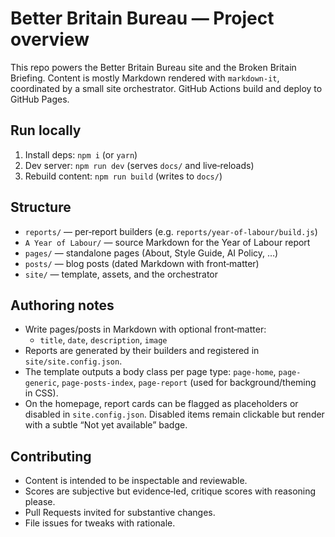 # Better Britain Bureau — Project overview

This repo powers the Better Britain Bureau site and the Broken Britain Briefing. Content is mostly Markdown rendered with `markdown-it`, coordinated by a small site orchestrator. GitHub Actions build and deploy to GitHub Pages.

## Run locally

1) Install deps: `npm i` (or `yarn`)
2) Dev server: `npm run dev` (serves `docs/` and live‑reloads)
3) Rebuild content: `npm run build` (writes to `docs/`)

## Structure

- `reports/` — per‑report builders (e.g. `reports/year-of-labour/build.js`)
- `A Year of Labour/` — source Markdown for the Year of Labour report
- `pages/` — standalone pages (About, Style Guide, AI Policy, …)
- `posts/` — blog posts (dated Markdown with front‑matter)
- `site/` — template, assets, and the orchestrator

## Authoring notes

- Write pages/posts in Markdown with optional front‑matter:
  - `title`, `date`, `description`, `image`
- Reports are generated by their builders and registered in `site/site.config.json`.
- The template outputs a body class per page type: `page-home`, `page-generic`, `page-posts-index`, `page-report` (used for background/theming in CSS).
- On the homepage, report cards can be flagged as placeholders or disabled in `site.config.json`. Disabled items remain clickable but render with a subtle “Not yet available” badge.

## Contributing

- Content is intended to be inspectable and reviewable.
- Scores are subjective but evidence‑led, critique scores with reasoning please.
- Pull Requests invited for substantive changes.
- File issues for tweaks with rationale.